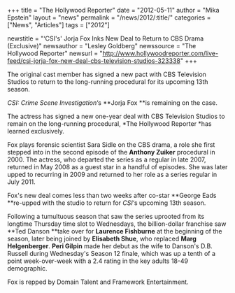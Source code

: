 +++
title = "The Hollywood Reporter"
date = "2012-05-11"
author = "Mika Epstein"
layout = "news"
permalink = "/news/2012/:title/"
categories = ["News", "Articles"]
tags = ["2012"]

newstitle = "&#8216;CSI's' Jorja Fox Inks New Deal to Return to CBS Drama (Exclusive)"
newsauthor = "Lesley Goldberg"
newssource = "The Hollywood Reporter"
newsurl = "http://www.hollywoodreporter.com/live-feed/csi-jorja-fox-new-deal-cbs-television-studios-323338"
+++

The original cast member has signed a new pact with CBS Television Studios to return to the long-running procedural for its upcoming 13th season.

*CSI: Crime Scene Investigation*&#8216;s **Jorja Fox **is remaining on the case.

The actress has signed a new one-year deal with CBS Television Studios to remain on the long-running procedural, *The Hollywood Reporter *has learned exclusively.

Fox plays forensic scientist Sara Sidle on the CBS drama, a role she first stepped into in the second episode of the **Anthony Zuiker** procedural in 2000. The actress, who departed the series as a regular in late 2007, returned in May 2008 as a guest star in a handful of episodes. She was later upped to recurring in 2009 and returned to her role as a series regular in July 2011.

Fox's new deal comes less than two weeks after co-star **George Eads **re-upped with the studio to return for *CSI*&#8216;s upcoming 13th season.

Following a tumultuous season that saw the series uprooted from its longtime Thursday time slot to Wednesdays, the billion-dollar franchise saw **Ted Danson **take over for **Laurence Fishburne** at the beginning of the season, later being joined by **Elisabeth Shue**, who replaced **Marg Helgenberger**. **Peri Gilpin** made her debut as the wife to Danson's D.B. Russell during Wednesday's Season 12 finale, which was up a tenth of a point week-over-week with a 2.4 rating in the key adults 18-49 demographic.

Fox is repped by Domain Talent and Framework Entertainment.

